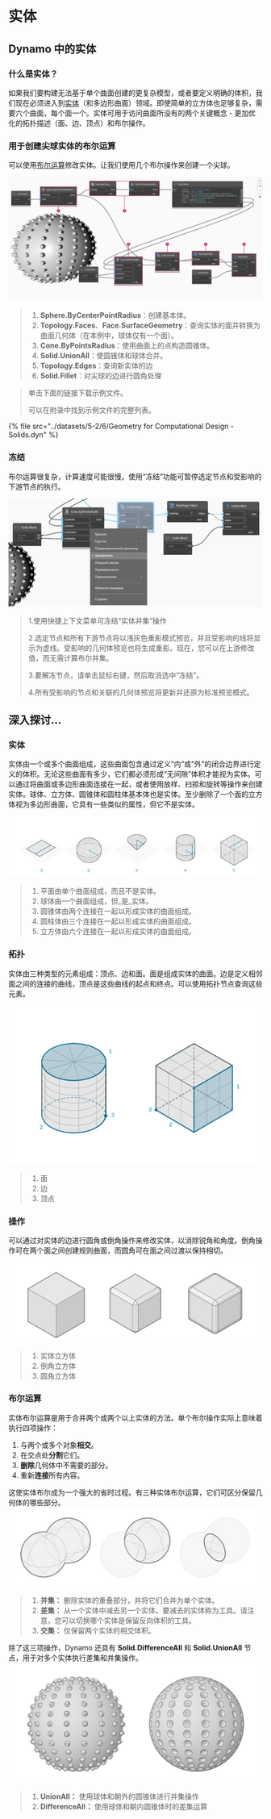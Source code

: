 # 实体

## Dynamo 中的实体

### 什么是实体？

如果我们要构建无法基于单个曲面创建的更复杂模型，或者要定义明确的体积，我们现在必须进入到[实体](5-6\_solids.md#solids)（和多边形曲面）领域。即使简单的立方体也足够复杂，需要六个曲面，每个面一个。实体可用于访问曲面所没有的两个关键概念 - 更加优化的拓扑描述（面、边、顶点）和布尔操作。

### 用于创建尖球实体的布尔运算

可以使用[布尔运算](5-6\_solids.md#boolean-operations)修改实体。让我们使用几个布尔操作来创建一个尖球。

![](<../images/5-2/6/solids  - spiky ball.jpg>)

> 1. **Sphere.ByCenterPointRadius**：创建基本体。
> 2. **Topology.Faces**、**Face.SurfaceGeometry**：查询实体的面并转换为曲面几何体（在本例中，球体仅有一个面）。
> 3. **Cone.ByPointsRadius**：使用曲面上的点构造圆锥体。
> 4. **Solid.UnionAll**：使圆锥体和球体合并。
> 5. **Topology.Edges**：查询新实体的边
> 6. **Solid.Fillet**：对尖球的边进行圆角处理

> 单击下面的链接下载示例文件。
>
> 可以在附录中找到示例文件的完整列表。

{% file src="../datasets/5-2/6/Geometry for Computational Design - Solids.dyn" %}

### 冻结

布尔运算很复杂，计算速度可能很慢。使用“冻结”功能可暂停选定节点和受影响的下游节点的执行。

![](<../images/5-2/6/solids - freeze node.jpg>)

> 1.使用快捷上下文菜单可冻结“实体并集”操作
>
> 2\.选定节点和所有下游节点将以浅灰色重影模式预览，并且受影响的线将显示为虚线。受影响的几何体预览也将生成重影。现在，您可以在上游修改值，而无需计算布尔并集。
>
> 3\.要解冻节点，请单击鼠标右键，然后取消选中“冻结”。
>
> 4\.所有受影响的节点和关联的几何体预览将更新并还原为标准预览模式。

## 深入探讨...

### 实体

实体由一个或多个曲面组成，这些曲面包含通过定义“内”或“外”的闭合边界进行定义的体积。无论这些曲面有多少，它们都必须形成“无间隙”体积才能视为实体。可以通过将曲面或多边形曲面连接在一起，或者使用放样、扫掠和旋转等操作来创建实体。球体、立方体、圆锥体和圆柱体基本体也是实体。至少删除了一个面的立方体视为多边形曲面，它具有一些类似的属性，但它不是实体。

![实体](../images/5-2/6/Primitives.jpg)

> 1. 平面由单个曲面组成，而且不是实体。
> 2. 球体由一个曲面组成，但_是_实体。
> 3. 圆锥体由两个连接在一起以形成实体的曲面组成。
> 4. 圆柱体由三个连接在一起以形成实体的曲面组成。
> 5. 立方体由六个连接在一起以形成实体的曲面组成。

### 拓扑

实体由三种类型的元素组成：顶点、边和面。面是组成实体的曲面。边是定义相邻面之间的连接的曲线，顶点是这些曲线的起点和终点。可以使用拓扑节点查询这些元素。

![拓扑(Topology)](../images/5-2/6/Solid-topology.jpg)

> 1. 面
> 2. 边
> 3. 顶点

### 操作

可以通过对实体的边进行圆角或倒角操作来修改实体，以消除锐角和角度。倒角操作可在两个面之间创建规则曲面，而圆角可在面之间过渡以保持相切。

![](../images/5-2/6/SolidOperations.jpg)

> 1. 实体立方体
> 2. 倒角立方体
> 3. 圆角立方体

### 布尔运算

实体布尔运算是用于合并两个或两个以上实体的方法。单个布尔操作实际上意味着执行四项操作：

1. 与两个或多个对象**相交**。
2. 在交点处**分割**它们。
3. **删除**几何体中不需要的部分。
4. 重新**连接**所有内容。

这使实体布尔成为一个强大的省时过程。有三种实体布尔运算，它们可区分保留几何体的哪些部分。![Solid Boolean](../images/5-2/6/SolidBooleans.jpg)

> 1. **并集：** 删除实体的重叠部分，并将它们合并为单个实体。
> 2. **差集：** 从一个实体中减去另一个实体。要减去的实体称为工具。请注意，您可以切换哪个实体是保留反向体积的工具。
> 3. **交集：** 仅保留两个实体的相交体积。

除了这三项操作，Dynamo 还具有 **Solid.DifferenceAll** 和 **Solid.UnionAll** 节点，用于对多个实体执行差集和并集操作。 ![](../images/5-2/6/BooleanAll.jpg)

> 1. **UnionAll：** 使用球体和朝外的圆锥体进行并集操作
> 2. **DifferenceAll：** 使用球体和朝内圆锥体时的差集运算

##
